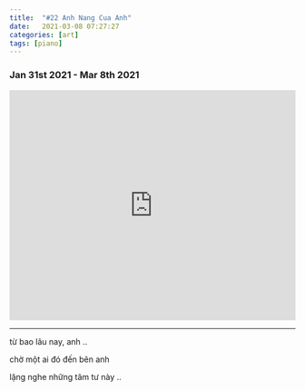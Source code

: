 ```yaml
---
title:  "#22 Anh Nang Cua Anh"
date:   2021-03-08 07:27:27
categories: [art]
tags: [piano]
---
```


### Jan 31st 2021 - Mar 8th 2021

<iframe style="overflow:hidden; width:100%; height:405px" src="https://www.youtube.com/embed/3z6hCwWbndc" frameborder="0" allow="accelerometer; autoplay; clipboard-write; encrypted-media; gyroscope; picture-in-picture" allowfullscreen></iframe>

-------
từ bao lâu nay, anh ..
 
chờ một ai đó đến bên anh
 
lặng nghe những tâm tư này ..
